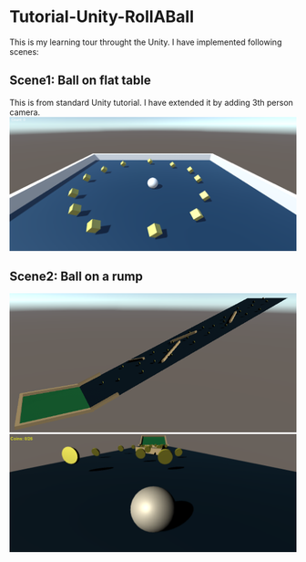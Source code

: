 # Tutorial-Unity-RollABall
This is my learning tour throught the Unity. I have implemented following scenes:

## Scene1: Ball on flat table
This is from standard Unity tutorial. I have extended it by adding 3th person camera.
![img](/README/img/Scene1_1.png)

## Scene2: Ball on a rump
![img](/README/img/Scene2_1.png)
![img](/README/img/Scene2_2.png)

